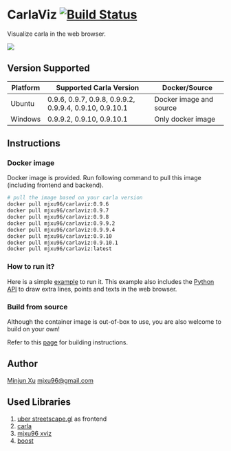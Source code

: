 
# CarlaViz [![Build Status](https://travis-ci.com/wx9698/carlaviz.svg?branch=master)](https://travis-ci.com/wx9698/carlaviz)
Visualize carla in the web browser.

<img src="https://github.com/wx9698/carlaviz/raw/master/docs/images/demo1.png"></img>

## Version Supported
| Platform | Supported Carla Version | Docker/Source |
| ------------- | --------------------- | --- |
| Ubuntu | 0.9.6, 0.9.7, 0.9.8, 0.9.9.2, 0.9.9.4, 0.9.10, 0.9.10.1 | Docker image and source |
| Windows | 0.9.9.2, 0.9.10, 0.9.10.1 | Only docker image |

## Instructions
### Docker image
Docker image is provided. Run following command to pull this image (including frontend and backend).

```bash
# pull the image based on your carla version
docker pull mjxu96/carlaviz:0.9.6
docker pull mjxu96/carlaviz:0.9.7
docker pull mjxu96/carlaviz:0.9.8
docker pull mjxu96/carlaviz:0.9.9.2
docker pull mjxu96/carlaviz:0.9.9.4
docker pull mjxu96/carlaviz:0.9.10
docker pull mjxu96/carlaviz:0.9.10.1
docker pull mjxu96/carlaviz:latest
```

### How to run it?
Here is a simple [example](https://github.com/wx9698/carlaviz/tree/master/examples) to run it. This example also includes the [Python API](https://github.com/wx9698/carlaviz/blob/master/examples/carla_painter.py) to draw extra lines, points and texts in the web browser.

### Build from source
Although the container image is out-of-box to use, you are also welcome to build on your own!

Refer to this [page](https://github.com/wx9698/carlaviz/blob/master/docs/build.md) for building instructions.

## Author
[Minjun Xu](https://github.com/wx9698)   mjxu96@gmail.com

## Used Libraries
1. [uber streetscape.gl](https://github.com/uber/streetscape.gl) as frontend
2. [carla](http://carla.org/)
3. [mjxu96 xviz](https://github.com/wx9698/xviz)
4. [boost](https://www.boost.org/)
